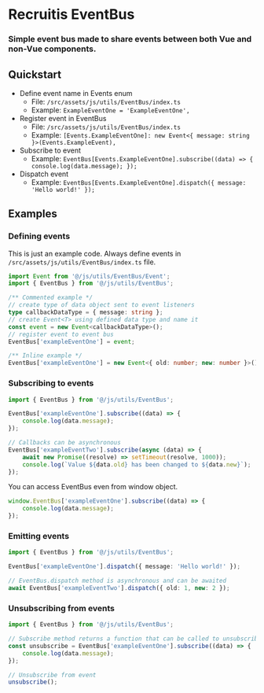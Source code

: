 # Recruitis EventBus
### Simple event bus made to share events between both Vue and non-Vue components.

## Quickstart
* Define event name in Events enum
  * File: `/src/assets/js/utils/EventBus/index.ts`
  * Example: `ExampleEventOne = 'ExampleEventOne',`
* Register event in EventBus
  * File: `/src/assets/js/utils/EventBus/index.ts`
  * Example: `[Events.ExampleEventOne]: new Event<{ message: string }>(Events.ExampleEvent),`
* Subscribe to event
  * Example: `EventBus[Events.ExampleEventOne].subscribe((data) => { console.log(data.message); });`
* Dispatch event
  * Example: `EventBus[Events.ExampleEventOne].dispatch({ message: 'Hello world!' });`

## Examples
### Defining events
This is just an example code. Always define events in `/src/assets/js/utils/EventBus/index.ts` file.

```typescript
import Event from '@/js/utils/EventBus/Event';
import { EventBus } from '@/js/utils/EventBus';

/** Commented example */
// create type of data object sent to event listeners
type callbackDataType = { message: string };
// create Event<T> using defined data type and name it
const event = new Event<callbackDataType>();
// register event to event bus
EventBus['exampleEventOne'] = event;

/** Inline example */
EventBus['exampleEventOne'] = new Event<{ old: number; new: number }>();
```

### Subscribing to events
```typescript
import { EventBus } from '@/js/utils/EventBus';

EventBus['exampleEventOne'].subscribe((data) => {
    console.log(data.message);
});

// Callbacks can be asynchronous
EventBus['exampleEventTwo'].subscribe(async (data) => {
    await new Promise((resolve) => setTimeout(resolve, 1000));
    console.log(`Value ${data.old} has been changed to ${data.new}`);
});
```
You can access EventBus even from window object.
```typescript
window.EventBus['exampleEventOne'].subscribe((data) => {
    console.log(data.message);
});
```

### Emitting events

```typescript
import { EventBus } from '@/js/utils/EventBus';

EventBus['exampleEventOne'].dispatch({ message: 'Hello world!' });

// EventBus.dispatch method is asynchronous and can be awaited
await EventBus['exampleEventTwo'].dispatch({ old: 1, new: 2 });
```

### Unsubscribing from events

```typescript
import { EventBus } from '@/js/utils/EventBus';

// Subscribe method returns a function that can be called to unsubscribe from event
const unsubscribe = EventBus['exampleEventOne'].subscribe((data) => {
    console.log(data.message);
});

// Unsubscribe from event
unsubscribe();
```
